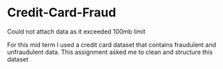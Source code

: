 # Credit-Card-Fraud
 
Could not attach data as it exceeded 100mb limit

For this mid term I used a credit card dataset that contains fraudulent and unfraudulent data. This assignment asked me to clean and structure this dataset